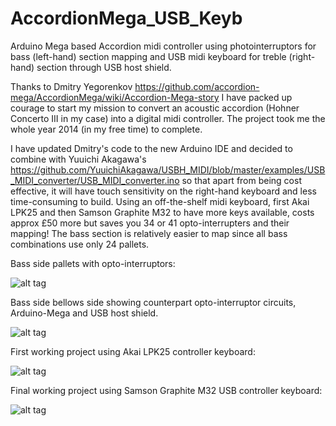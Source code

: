 AccordionMega_USB_Keyb
======================

Arduino Mega based Accordion midi controller using photointerruptors for bass (left-hand) section mapping and USB midi keyboard for treble (right-hand) section through USB host shield. 

Thanks to Dmitry Yegorenkov https://github.com/accordion-mega/AccordionMega/wiki/Accordion-Mega-story I have packed up courage to start my mission to convert an acoustic accordion (Hohner Concerto III in my case) into a digital midi controller.  The project took me the whole year 2014 (in my free time) to complete. 

I have updated Dmitry's code to the new Arduino IDE and decided to combine with Yuuichi Akagawa's https://github.com/YuuichiAkagawa/USBH_MIDI/blob/master/examples/USB_MIDI_converter/USB_MIDI_converter.ino
so that apart from being cost effective, it will have touch sensitivity on the right-hand keyboard and less time-consuming to build. Using an off-the-shelf midi keyboard, first Akai LPK25 and then Samson Graphite M32 to have more keys available, costs approx £50 more but saves you 34 or 41 opto-interrupters and their mapping!  The bass section is relatively easier to map since all bass combinations use only 24 pallets. 

Bass side pallets with opto-interruptors:

![alt tag](https://github.com/JasonBugeja/AccordionMega_USB_Keyb/blob/master/photos/OptoInterruptorsPallets.jpg)

Bass side bellows side showing counterpart opto-interruptor circuits, Arduino-Mega and USB host shield.

![alt tag](https://github.com/JasonBugeja/AccordionMega_USB_Keyb/blob/master/photos/ArduinoSide.jpg)

First working project using Akai LPK25 controller keyboard:

![alt tag](https://github.com/JasonBugeja/AccordionMega_USB_Keyb/blob/master/photos/TransformedHohner.jpg)

Final working project using Samson Graphite M32 USB controller keyboard:

![alt tag](https://github.com/JasonBugeja/AccordionMega_USB_Keyb/blob/master/photos/AccordionReady.jpg)
